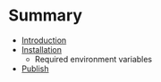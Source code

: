 # Summary

* [Introduction](README.md)
* [Installation](installation.md)
   * Required environment variables
* [Publish](publish.md)

